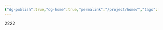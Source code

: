 ```yaml
---
{"dg-publish":true,"dg-home":true,"permalink":"/project/home/","tags":["gardenEntry"],"dgPassFrontmatter":true}
---
```


2222
